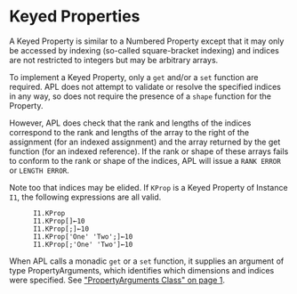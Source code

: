 # Keyed Properties

A Keyed Property is similar to a Numbered Property except that it may only be accessed by indexing (so-called square-bracket indexing) and indices are not restricted to integers but may be arbitrary arrays.

To implement a Keyed Property, only a `get` and/or a `set` function are required. APL does not attempt to validate or resolve the specified indices in any way, so does not require the presence of a `shape` function for the Property.

However, APL does check that the rank and lengths of the indices correspond to the rank and lengths of the array to the right of the assignment (for an indexed assignment) and the array returned by the get function (for an indexed reference). If the rank or shape of these arrays fails to conform to the rank or shape of the indices, APL will issue a `RANK ERROR` or `LENGTH ERROR`.

Note too that indices may be elided. If `KProp` is a Keyed Property of Instance `I1`, the following expressions are all valid.
```apl
      I1.KProp
      I1.KProp[]←10
      I1.KProp[;]←10
      I1.KProp['One' 'Two';]←10
      I1.KProp[;'One' 'Two']←10
```

When APL calls a monadic `get` or a `set` function, it supplies an argument of type PropertyArguments,  which identifies which dimensions and indices were specified. See ["PropertyArguments Class" on page 1](../../../property-section/propertyarguments-class.md).
